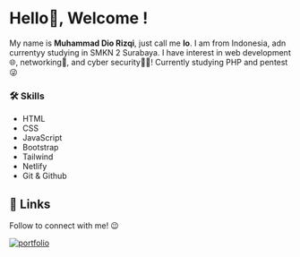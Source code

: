 
# Hello👋, Welcome !
My name is **Muhammad Dio Rizqi**, just call me **Io**.
I am from Indonesia, adn currentyy studying in SMKN 2 Surabaya.
I have interest in web development🌐, networking📡, and cyber security👨‍💻! Currently studying PHP and pentest 😜


### 🛠 Skills
- HTML 
- CSS
- JavaScript
- Bootstrap
- Tailwind
- Netlify
- Git & Github



## 🔗 Links
Follow to connect with me! 😉

[![portfolio](https://img.shields.io/badge/my_portfolio-000?style=for-the-badge&logo=ko-fi&logoColor=white)](https://dioo.my.id/)

